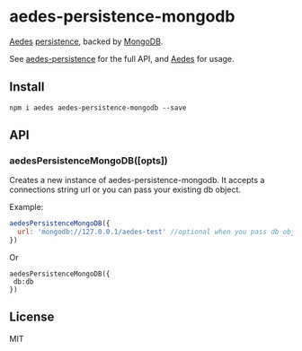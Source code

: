 # aedes-persistence-mongodb

[Aedes][aedes] [persistence][persistence], backed by [MongoDB][mongodb].

See [aedes-persistence][persistence] for the full API, and [Aedes][aedes] for usage.

## Install

```
npm i aedes aedes-persistence-mongodb --save
```

## API

<a name="constructor"></a>
### aedesPersistenceMongoDB([opts])

Creates a new instance of aedes-persistence-mongodb.
It accepts a connections string url or you can pass your existing db object.

Example:

```js
aedesPersistenceMongoDB({
  url: 'mongodb://127.0.0.1/aedes-test' //optional when you pass db object
})
```
Or
```
aedesPersistenceMongoDB({
 db:db
})
```
## License

MIT

[aedes]: https://github.com/mcollina/aedes
[persistence]: https://github.com/mcollina/aedes-persistence
[mongodb]: https://www.mongodb.com
